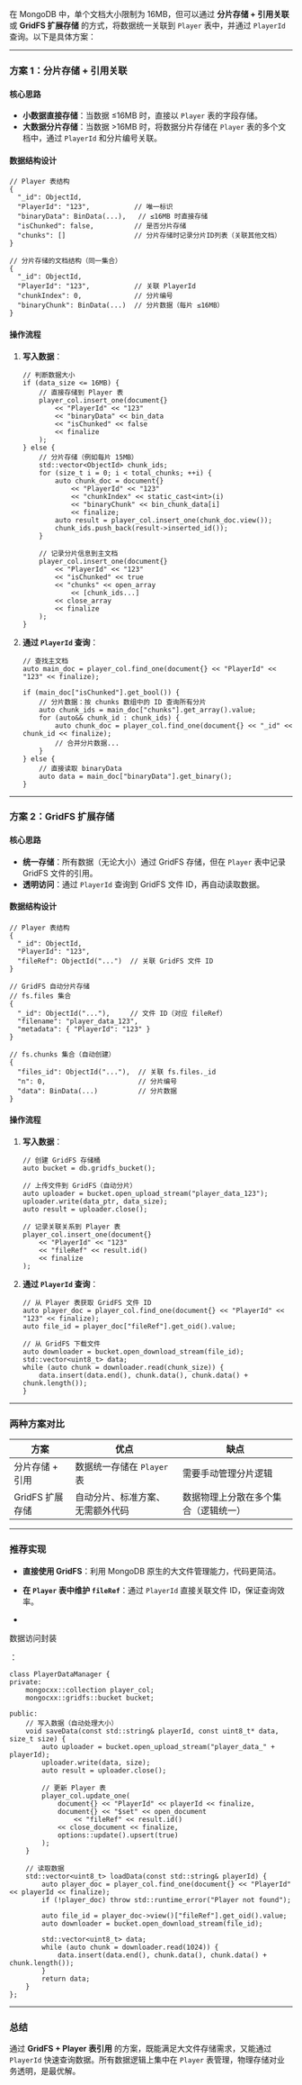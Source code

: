 在 MongoDB 中，单个文档大小限制为 16MB，但可以通过 **分片存储 + 引用关联** 或 **GridFS 扩展存储** 的方式，将数据统一关联到 `Player` 表中，并通过 `PlayerId` 查询。以下是具体方案：

------

### **方案 1：分片存储 + 引用关联**

#### **核心思路**

- **小数据直接存储**：当数据 ≤16MB 时，直接以 `Player` 表的字段存储。
- **大数据分片存储**：当数据 >16MB 时，将数据分片存储在 `Player` 表的多个文档中，通过 `PlayerId` 和分片编号关联。

#### **数据结构设计**

```
// Player 表结构
{
  "_id": ObjectId,
  "PlayerId": "123",           // 唯一标识
  "binaryData": BinData(...),   // ≤16MB 时直接存储
  "isChunked": false,          // 是否分片存储
  "chunks": []                 // 分片存储时记录分片ID列表（关联其他文档）
}

// 分片存储的文档结构（同一集合）
{
  "_id": ObjectId,
  "PlayerId": "123",           // 关联 PlayerId
  "chunkIndex": 0,             // 分片编号
  "binaryChunk": BinData(...)  // 分片数据（每片 ≤16MB）
}
```

#### **操作流程**

1. **写入数据**：

   ```
   // 判断数据大小
   if (data_size <= 16MB) {
       // 直接存储到 Player 表
       player_col.insert_one(document{}
           << "PlayerId" << "123"
           << "binaryData" << bin_data
           << "isChunked" << false
           << finalize
       );
   } else {
       // 分片存储（例如每片 15MB）
       std::vector<ObjectId> chunk_ids;
       for (size_t i = 0; i < total_chunks; ++i) {
           auto chunk_doc = document{}
               << "PlayerId" << "123"
               << "chunkIndex" << static_cast<int>(i)
               << "binaryChunk" << bin_chunk_data[i]
               << finalize;
           auto result = player_col.insert_one(chunk_doc.view());
           chunk_ids.push_back(result->inserted_id());
       }
   
       // 记录分片信息到主文档
       player_col.insert_one(document{}
           << "PlayerId" << "123"
           << "isChunked" << true
           << "chunks" << open_array
               << [chunk_ids...]
           << close_array
           << finalize
       );
   }
   ```

2. **通过 `PlayerId` 查询**：

   ```
   // 查找主文档
   auto main_doc = player_col.find_one(document{} << "PlayerId" << "123" << finalize);
   
   if (main_doc["isChunked"].get_bool()) {
       // 分片数据：按 chunks 数组中的 ID 查询所有分片
       auto chunk_ids = main_doc["chunks"].get_array().value;
       for (auto&& chunk_id : chunk_ids) {
           auto chunk_doc = player_col.find_one(document{} << "_id" << chunk_id << finalize);
           // 合并分片数据...
       }
   } else {
       // 直接读取 binaryData
       auto data = main_doc["binaryData"].get_binary();
   }
   ```

------

### **方案 2：GridFS 扩展存储**

#### **核心思路**

- **统一存储**：所有数据（无论大小）通过 GridFS 存储，但在 `Player` 表中记录 GridFS 文件的引用。
- **透明访问**：通过 `PlayerId` 查询到 GridFS 文件 ID，再自动读取数据。

#### **数据结构设计**

```
// Player 表结构
{
  "_id": ObjectId,
  "PlayerId": "123",
  "fileRef": ObjectId("...")  // 关联 GridFS 文件 ID
}

// GridFS 自动分片存储
// fs.files 集合
{
  "_id": ObjectId("..."),     // 文件 ID（对应 fileRef）
  "filename": "player_data_123",
  "metadata": { "PlayerId": "123" }
}

// fs.chunks 集合（自动创建）
{
  "files_id": ObjectId("..."),  // 关联 fs.files._id
  "n": 0,                       // 分片编号
  "data": BinData(...)          // 分片数据
}
```

#### **操作流程**

1. **写入数据**：

   ```
   // 创建 GridFS 存储桶
   auto bucket = db.gridfs_bucket();
   
   // 上传文件到 GridFS（自动分片）
   auto uploader = bucket.open_upload_stream("player_data_123");
   uploader.write(data_ptr, data_size);
   auto result = uploader.close();
   
   // 记录关联关系到 Player 表
   player_col.insert_one(document{}
       << "PlayerId" << "123"
       << "fileRef" << result.id()
       << finalize
   );
   ```

2. **通过 `PlayerId` 查询**：

   ```
   // 从 Player 表获取 GridFS 文件 ID
   auto player_doc = player_col.find_one(document{} << "PlayerId" << "123" << finalize);
   auto file_id = player_doc["fileRef"].get_oid().value;
   
   // 从 GridFS 下载文件
   auto downloader = bucket.open_download_stream(file_id);
   std::vector<uint8_t> data;
   while (auto chunk = downloader.read(chunk_size)) {
       data.insert(data.end(), chunk.data(), chunk.data() + chunk.length());
   }
   ```

------

### **两种方案对比**

| **方案**        | **优点**                         | **缺点**                             |
| --------------- | -------------------------------- | ------------------------------------ |
| 分片存储 + 引用 | 数据统一存储在 `Player` 表       | 需要手动管理分片逻辑                 |
| GridFS 扩展存储 | 自动分片、标准方案、无需额外代码 | 数据物理上分散在多个集合（逻辑统一） |

------

### **推荐实现**

- **直接使用 GridFS**：利用 MongoDB 原生的大文件管理能力，代码更简洁。

- **在 `Player` 表中维护 `fileRef`**：通过 `PlayerId` 直接关联文件 ID，保证查询效率。

- 

  数据访问封装

  ：

  ```
  class PlayerDataManager {
  private:
      mongocxx::collection player_col;
      mongocxx::gridfs::bucket bucket;
  
  public:
      // 写入数据（自动处理大小）
      void saveData(const std::string& playerId, const uint8_t* data, size_t size) {
          auto uploader = bucket.open_upload_stream("player_data_" + playerId);
          uploader.write(data, size);
          auto result = uploader.close();
  
          // 更新 Player 表
          player_col.update_one(
              document{} << "PlayerId" << playerId << finalize,
              document{} << "$set" << open_document
                  << "fileRef" << result.id()
              << close_document << finalize,
              options::update().upsert(true)
          );
      }
  
      // 读取数据
      std::vector<uint8_t> loadData(const std::string& playerId) {
          auto player_doc = player_col.find_one(document{} << "PlayerId" << playerId << finalize);
          if (!player_doc) throw std::runtime_error("Player not found");
  
          auto file_id = player_doc->view()["fileRef"].get_oid().value;
          auto downloader = bucket.open_download_stream(file_id);
  
          std::vector<uint8_t> data;
          while (auto chunk = downloader.read(1024)) {
              data.insert(data.end(), chunk.data(), chunk.data() + chunk.length());
          }
          return data;
      }
  };
  ```

------

### **总结**

通过 **GridFS + Player 表引用** 的方案，既能满足大文件存储需求，又能通过 `PlayerId` 快速查询数据。所有数据逻辑上集中在 `Player` 表管理，物理存储对业务透明，是最优解。